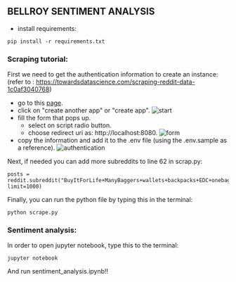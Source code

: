## BELLROY SENTIMENT ANALYSIS
- install requirements:
```
pip install -r requirements.txt
```
### Scraping tutorial:
First we need to get the authentication information to create an instance:
(refer to : https://towardsdatascience.com/scraping-reddit-data-1c0af3040768)
- go to this [page](https://www.reddit.com/prefs/apps).
- click on "create another app" or "create app".
![start](pics/start.png "start")
- fill the form that pops up. 
    - select on script radio button.
    - choose redirect uri as: http://localhost:8080.
![form](pics/form.png "form")
- copy the information and add it to the .env file (using the .env.sample as a reference).
![authentication](pics/authentication.png "authentication")

Next, if needed you can add more subreddits to line 62 in scrap.py:
```
posts = reddit.subreddit("BuyItForLife+ManyBaggers+wallets+backpacks+EDC+onebag+EDCexchange+GooglePixel+frugalmalefashion").search('Bellroy', limit=1000)
```

Finally, you can run the python file by typing this in the terminal:
```
python scrape.py
```
### Sentiment analysis:
In order to open jupyter notebook, type this to the terminal:
```
jupyter notebook
```
And run sentiment_analysis.ipynb!!